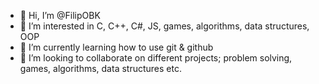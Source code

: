 - 👋 Hi, I’m @FilipOBK
- 👀 I’m interested in C, C++, C#, JS, games, algorithms, data structures, OOP
- 🌱 I’m currently learning how to use git & github
- 💞️ I’m looking to collaborate on different projects; problem solving, games, algorithms, data structures etc.
